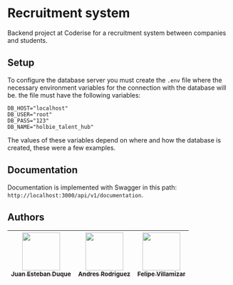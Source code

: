 # Recruitment system

Backend project at Coderise for a recruitment system between companies and students.

## Setup

To configure the database server you must create the `.env` file where the necessary environment variables for the connection with the database will be. the file must have the following variables:
```
DB_HOST="localhost"
DB_USER="root"
DB_PASS="123"
DB_NAME="holbie_talent_hub"
```
The values of these variables depend on where and how the database is created, these were a few examples.

## Documentation

Documentation is implemented with Swagger in this path: `http://localhost:3000/api/v1/documentation`.

## Authors
| [<img src="https://avatars.githubusercontent.com/u/114111326?v=4" width=85><br><sub> Juan Esteban Duque </sub>](https://github.com/Juanesduque1) | [<img src="https://avatars.githubusercontent.com/u/106930148?v=4" width=85><br><sub> Andres Rodriguez </sub>](https://github.com/Andres98100) | [<img src="https://avatars.githubusercontent.com/u/95534180?v=4" width=85><br><sub> Felipe Villamizar </sub>](https://github.com/felipevcc) | 
| :---: | :---: | :---: |
